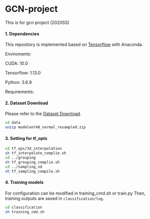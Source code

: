 # GCN-project
This is for gcn project (2020SS)

#### 1. Dependencies
This repository is implemented based on [Tensorflow](https://www.tensorflow.org/) with Anaconda.</br>

Enviroments:

CUDA: 10.0

Tensorflow: 1.13.0

Python: 3.6.9

Requirements: 

#### 2. Dataset Download
Please refer to the [Dataset Download](./data/README.md).
```bash
cd data
unzip modelent40_normal_resampled.zip
```

#### 3. Setting for tf_opts
```bash
cd tf_ops/3d_interpolation
sh tf_interpolate_complie.sh
cd ../grouping
sh tf_grouping_complie.sh
cd ../sampling_nd
sh tf_sampling_compile.sh
```

#### 4. Training models
For configuration can be modified in training_cmd.sh or train.py
Then, training outputs are saved in `classification/log`.
```bash
cd classification
sh training_cmd.sh 
```

